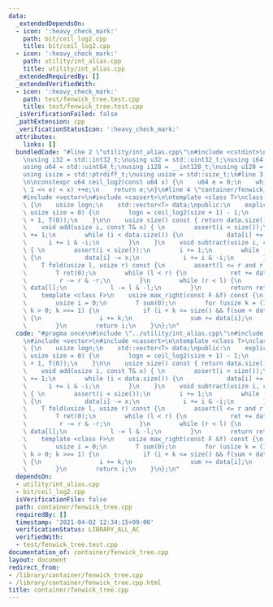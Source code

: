 ```yaml
---
data:
  _extendedDependsOn:
  - icon: ':heavy_check_mark:'
    path: bit/ceil_log2.cpp
    title: bit/ceil_log2.cpp
  - icon: ':heavy_check_mark:'
    path: utility/int_alias.cpp
    title: utility/int_alias.cpp
  _extendedRequiredBy: []
  _extendedVerifiedWith:
  - icon: ':heavy_check_mark:'
    path: test/fenwick_tree.test.cpp
    title: test/fenwick_tree.test.cpp
  _isVerificationFailed: false
  _pathExtension: cpp
  _verificationStatusIcon: ':heavy_check_mark:'
  attributes:
    links: []
  bundledCode: "#line 2 \"utility/int_alias.cpp\"\n#include <cstdint>\n#include <cstddef>\n\
    \nusing i32 = std::int32_t;\nusing u32 = std::uint32_t;\nusing i64 = std::int64_t;\n\
    using u64 = std::uint64_t;\nusing i128 = __int128_t;\nusing u128 = __uint128_t;\n\
    using isize = std::ptrdiff_t;\nusing usize = std::size_t;\n#line 3 \"bit/ceil_log2.cpp\"\
    \n\nconstexpr u64 ceil_log2(const u64 x) {\n    u64 e = 0;\n    while (((u64)\
    \ 1 << e) < x) ++e;\n    return e;\n}\n#line 4 \"container/fenwick_tree.cpp\"\n\
    #include <vector>\n#include <cassert>\n\ntemplate <class T>\nclass FenwickTree\
    \ {\n    usize logn;\n    std::vector<T> data;\npublic:\n    explicit FenwickTree(const\
    \ usize size = 0) {\n        logn = ceil_log2(size + 1) - 1;\n        data = std::vector<T>(size\
    \ + 1, T(0));\n    }\n\n    usize size() const { return data.size() - 1; }\n\n\
    \    void add(usize i, const T& x) { \n        assert(i < size());\n        i\
    \ += 1;\n        while (i < data.size()) {\n            data[i] += x;\n      \
    \      i += i & -i;\n        }\n    }\n    void subtract(usize i, const T& x)\
    \ { \n        assert(i < size());\n        i += 1;\n        while (i < data.size())\
    \ {\n            data[i] -= x;\n            i += i & -i;\n        }\n    }\n\n\
    \    T fold(usize l, usize r) const {\n        assert(l <= r and r <= size());\n\
    \        T ret(0);\n        while (l < r) {\n            ret += data[r];\n   \
    \         r -= r & -r;\n        }\n        while (r < l) {\n            ret -=\
    \ data[l];\n            l -= l & -l;\n        }\n        return ret;\n    }\n\n\
    \    template <class F>\n    usize max_right(const F &f) const {\n        assert(f(T(0)));\n\
    \        usize i = 0;\n        T sum(0);\n        for (usize k = (1 << logn);\
    \ k > 0; k >>= 1) {\n            if (i + k <= size() && f(sum + data[i + k]))\
    \ {\n                i += k;\n                sum += data[i];\n            }\n\
    \        }\n        return i;\n    }\n};\n"
  code: "#pragma once\n#include \"../utility/int_alias.cpp\"\n#include \"../bit/ceil_log2.cpp\"\
    \n#include <vector>\n#include <cassert>\n\ntemplate <class T>\nclass FenwickTree\
    \ {\n    usize logn;\n    std::vector<T> data;\npublic:\n    explicit FenwickTree(const\
    \ usize size = 0) {\n        logn = ceil_log2(size + 1) - 1;\n        data = std::vector<T>(size\
    \ + 1, T(0));\n    }\n\n    usize size() const { return data.size() - 1; }\n\n\
    \    void add(usize i, const T& x) { \n        assert(i < size());\n        i\
    \ += 1;\n        while (i < data.size()) {\n            data[i] += x;\n      \
    \      i += i & -i;\n        }\n    }\n    void subtract(usize i, const T& x)\
    \ { \n        assert(i < size());\n        i += 1;\n        while (i < data.size())\
    \ {\n            data[i] -= x;\n            i += i & -i;\n        }\n    }\n\n\
    \    T fold(usize l, usize r) const {\n        assert(l <= r and r <= size());\n\
    \        T ret(0);\n        while (l < r) {\n            ret += data[r];\n   \
    \         r -= r & -r;\n        }\n        while (r < l) {\n            ret -=\
    \ data[l];\n            l -= l & -l;\n        }\n        return ret;\n    }\n\n\
    \    template <class F>\n    usize max_right(const F &f) const {\n        assert(f(T(0)));\n\
    \        usize i = 0;\n        T sum(0);\n        for (usize k = (1 << logn);\
    \ k > 0; k >>= 1) {\n            if (i + k <= size() && f(sum + data[i + k]))\
    \ {\n                i += k;\n                sum += data[i];\n            }\n\
    \        }\n        return i;\n    }\n};\n"
  dependsOn:
  - utility/int_alias.cpp
  - bit/ceil_log2.cpp
  isVerificationFile: false
  path: container/fenwick_tree.cpp
  requiredBy: []
  timestamp: '2021-04-02 12:34:15+09:00'
  verificationStatus: LIBRARY_ALL_AC
  verifiedWith:
  - test/fenwick_tree.test.cpp
documentation_of: container/fenwick_tree.cpp
layout: document
redirect_from:
- /library/container/fenwick_tree.cpp
- /library/container/fenwick_tree.cpp.html
title: container/fenwick_tree.cpp
---
```

